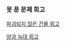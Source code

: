 ### 못 푼 문제 회고

[파괴되지 않은 건물 회고](https://velog.io/@thguss/%ED%94%84%EB%A1%9C%EA%B7%B8%EB%9E%98%EB%A8%B8%EC%8A%A4-L3-%ED%8C%8C%EA%B4%B4%EB%90%98%EC%A7%80-%EC%95%8A%EC%9D%80-%EA%B1%B4%EB%AC%BC)

[양과 늑대 회고](https://velog.io/@thguss/%ED%94%84%EB%A1%9C%EA%B7%B8%EB%9E%98%EB%A8%B8%EC%8A%A4-L3-%EC%96%91%EA%B3%BC-%EB%8A%91%EB%8C%80-python)